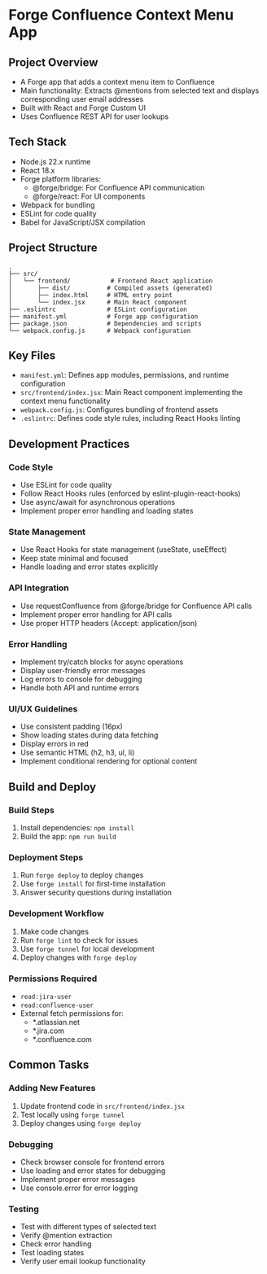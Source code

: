 # Forge Confluence Context Menu App

## Project Overview
- A Forge app that adds a context menu item to Confluence
- Main functionality: Extracts @mentions from selected text and displays corresponding user email addresses
- Built with React and Forge Custom UI
- Uses Confluence REST API for user lookups

## Tech Stack
- Node.js 22.x runtime
- React 18.x
- Forge platform libraries:
  - @forge/bridge: For Confluence API communication
  - @forge/react: For UI components
- Webpack for bundling
- ESLint for code quality
- Babel for JavaScript/JSX compilation

## Project Structure
```
.
├── src/
│   └── frontend/           # Frontend React application
│       ├── dist/          # Compiled assets (generated)
│       ├── index.html     # HTML entry point
│       └── index.jsx      # Main React component
├── .eslintrc              # ESLint configuration
├── manifest.yml           # Forge app configuration
├── package.json           # Dependencies and scripts
└── webpack.config.js      # Webpack configuration
```

## Key Files
- `manifest.yml`: Defines app modules, permissions, and runtime configuration
- `src/frontend/index.jsx`: Main React component implementing the context menu functionality
- `webpack.config.js`: Configures bundling of frontend assets
- `.eslintrc`: Defines code style rules, including React Hooks linting

## Development Practices

### Code Style
- Use ESLint for code quality
- Follow React Hooks rules (enforced by eslint-plugin-react-hooks)
- Use async/await for asynchronous operations
- Implement proper error handling and loading states

### State Management
- Use React Hooks for state management (useState, useEffect)
- Keep state minimal and focused
- Handle loading and error states explicitly

### API Integration
- Use requestConfluence from @forge/bridge for Confluence API calls
- Implement proper error handling for API calls
- Use proper HTTP headers (Accept: application/json)

### Error Handling
- Implement try/catch blocks for async operations
- Display user-friendly error messages
- Log errors to console for debugging
- Handle both API and runtime errors

### UI/UX Guidelines
- Use consistent padding (16px)
- Show loading states during data fetching
- Display errors in red
- Use semantic HTML (h2, h3, ul, li)
- Implement conditional rendering for optional content

## Build and Deploy

### Build Steps
1. Install dependencies: `npm install`
2. Build the app: `npm run build`

### Deployment Steps
1. Run `forge deploy` to deploy changes
2. Use `forge install` for first-time installation
3. Answer security questions during installation

### Development Workflow
1. Make code changes
2. Run `forge lint` to check for issues
3. Use `forge tunnel` for local development
4. Deploy changes with `forge deploy`

### Permissions Required
- `read:jira-user`
- `read:confluence-user`
- External fetch permissions for:
  - *.atlassian.net
  - *.jira.com
  - *.confluence.com

## Common Tasks

### Adding New Features
1. Update frontend code in `src/frontend/index.jsx`
2. Test locally using `forge tunnel`
3. Deploy changes using `forge deploy`

### Debugging
- Check browser console for frontend errors
- Use loading and error states for debugging
- Implement proper error messages
- Use console.error for error logging

### Testing
- Test with different types of selected text
- Verify @mention extraction
- Check error handling
- Test loading states
- Verify user email lookup functionality
